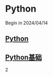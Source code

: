 # Python

Begin in 2024/04/14

## [Python](Python/Python.md)

## [Python基础](Python基础/Python基础.md)

2

